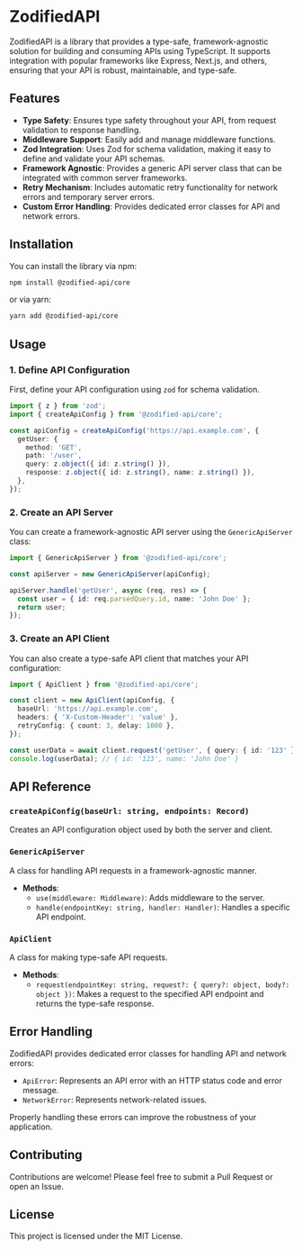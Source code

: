 # ZodifiedAPI

ZodifiedAPI is a library that provides a type-safe, framework-agnostic solution for building and consuming APIs using TypeScript. It supports integration with popular frameworks like Express, Next.js, and others, ensuring that your API is robust, maintainable, and type-safe.

## Features

- **Type Safety**: Ensures type safety throughout your API, from request validation to response handling.
- **Middleware Support**: Easily add and manage middleware functions.
- **Zod Integration**: Uses Zod for schema validation, making it easy to define and validate your API schemas.
- **Framework Agnostic**: Provides a generic API server class that can be integrated with common server frameworks.
- **Retry Mechanism**: Includes automatic retry functionality for network errors and temporary server errors.
- **Custom Error Handling**: Provides dedicated error classes for API and network errors.

## Installation

You can install the library via npm:

```bash
npm install @zodified-api/core
```

or via yarn:

```bash
yarn add @zodified-api/core
```

## Usage

### 1. Define API Configuration

First, define your API configuration using `zod` for schema validation.

```typescript
import { z } from 'zod';
import { createApiConfig } from '@zodified-api/core';

const apiConfig = createApiConfig('https://api.example.com', {
  getUser: {
    method: 'GET',
    path: '/user',
    query: z.object({ id: z.string() }),
    response: z.object({ id: z.string(), name: z.string() }),
  },
});
```

### 2. Create an API Server

You can create a framework-agnostic API server using the `GenericApiServer` class:

```typescript
import { GenericApiServer } from '@zodified-api/core';

const apiServer = new GenericApiServer(apiConfig);

apiServer.handle('getUser', async (req, res) => {
  const user = { id: req.parsedQuery.id, name: 'John Doe' };
  return user;
});
```

### 3. Create an API Client

You can also create a type-safe API client that matches your API configuration:

```typescript
import { ApiClient } from '@zodified-api/core';

const client = new ApiClient(apiConfig, {
  baseUrl: 'https://api.example.com',
  headers: { 'X-Custom-Header': 'value' },
  retryConfig: { count: 3, delay: 1000 },
});

const userData = await client.request('getUser', { query: { id: '123' } });
console.log(userData); // { id: '123', name: 'John Doe' }
```

## API Reference

### `createApiConfig(baseUrl: string, endpoints: Record)`

Creates an API configuration object used by both the server and client.

### `GenericApiServer`

A class for handling API requests in a framework-agnostic manner.

- **Methods**:
  - `use(middleware: Middleware)`: Adds middleware to the server.
  - `handle(endpointKey: string, handler: Handler)`: Handles a specific API endpoint.

### `ApiClient`

A class for making type-safe API requests.

- **Methods**:
  - `request(endpointKey: string, request?: { query?: object, body?: object })`: Makes a request to the specified API endpoint and returns the type-safe response.

## Error Handling

ZodifiedAPI provides dedicated error classes for handling API and network errors:

- `ApiError`: Represents an API error with an HTTP status code and error message.
- `NetworkError`: Represents network-related issues.

Properly handling these errors can improve the robustness of your application.

## Contributing

Contributions are welcome! Please feel free to submit a Pull Request or open an Issue.

## License

This project is licensed under the MIT License.